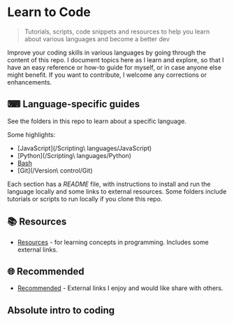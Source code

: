 # Learn to Code
> Tutorials, scripts, code snippets and resources to help you learn about various languages and become a better dev

Improve your coding skills in various languages by going through the content of this repo. I document topics here as I learn and explore, so that I have an easy reference or how-to guide for myself, or in case anyone else might benefit. If you want to contribute, I welcome any corrections or enhancements.

## ⌨ Language-specific guides

See the folders in this repo to learn about a specific language.

Some highlights:

- [JavaScript](/Scripting\ languages/JavaScript)
- [Python](/Scripting\ languages/Python)
- [Bash](/Shell/Bash)
- [Git](/Version\ control/Git)

Each section has a _README_ file, with instructions to install and run the language locally and some links to external resources. Some folders include tutorials or scripts to run locally if you clone this repo.

## 📚 Resources

- [Resources](/resources.md) - for learning concepts in programming. Includes some external links.

## 🌐 Recommended

- [Recommended](/recommended.md) - External links I enjoy and would like share with others.

##  Absolute intro to coding
<!--stackedit_data:
eyJoaXN0b3J5IjpbMTY2NjQ2MDAzMiwtNjE4MzkzNTU0LDEzMT
gyNjE1ODUsMjg3NzU3MTE1LC0xOTg5NDkxNDY1LDE2ODE4MTYx
NzNdfQ==
-->